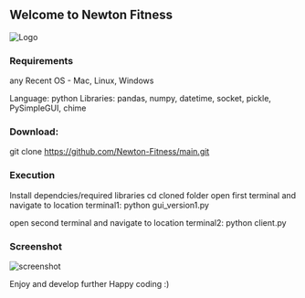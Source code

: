 ## Welcome to Newton Fitness 

![Logo]()

### Requirements 
any Recent OS - Mac, Linux, Windows

Language: python
Libraries: pandas, 
            numpy,
            datetime,
            socket,
            pickle,
            PySimpleGUI,
            chime



### Download:
git clone https://github.com/Newton-Fitness/main.git

### Execution
Install dependcies/required libraries
cd cloned folder
open first terminal and navigate to location
terminal1: python gui_version1.py

open second terminal and navigate to location
terminal2: python client.py

### Screenshot
![screenshot]()


Enjoy and develop further
Happy coding :)
